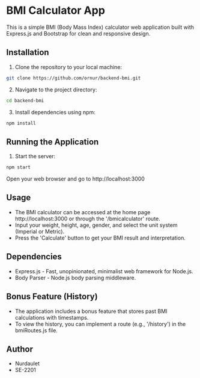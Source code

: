 # BMI Calculator App

This is a simple BMI (Body Mass Index) calculator web application built with Express.js and Bootstrap for clean and responsive design.

## Installation

1. Clone the repository to your local machine:

```bash
git clone https://github.com/ornur/backend-bmi.git
```

2. Navigate to the project directory:

```bash
cd backend-bmi
```

3. Install dependencies using npm:

```bash
npm install
```

## Running the Application

1. Start the server:

```bash
npm start
```

Open your web browser and go to http://localhost:3000

## Usage
- The BMI calculator can be accessed at the home page http://localhost:3000 or through the '/bmicalculator' route.
- Input your weight, height, age, gender, and select the unit system (Imperial or Metric).
- Press the 'Calculate' button to get your BMI result and interpretation.

## Dependencies
- Express.js - Fast, unopinionated, minimalist web framework for Node.js.
- Body Parser - Node.js body parsing middleware.

## Bonus Feature (History)
- The application includes a bonus feature that stores past BMI calculations with timestamps.
- To view the history, you can implement a route (e.g., '/history') in the bmiRoutes.js file.

## Author
- Nurdaulet
- SE-2201
